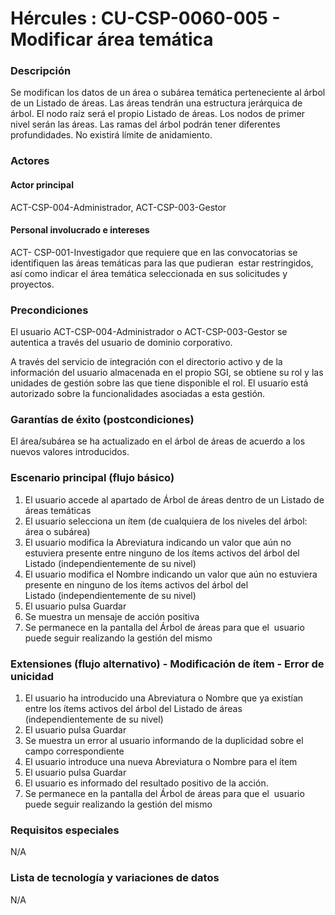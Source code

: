 # Hércules : CU\-CSP\-0060\-005 \- Modificar área temática



### Descripción

Se modifican los datos de un área o subárea temática perteneciente al árbol de un Listado de áreas. Las áreas tendrán una estructura jerárquica de árbol. El nodo raíz será el propio Listado de áreas. Los nodos de primer nivel serán las áreas. Las ramas del árbol podrán tener diferentes profundidades. No existirá límite de anidamiento.

### Actores

#### Actor principal

ACT\-CSP\-004\-Administrador, ACT\-CSP\-003\-Gestor

#### Personal involucrado e intereses

ACT\- CSP\-001\-Investigador que requiere que en las convocatorias se identifiquen las áreas temáticas para las que pudieran  estar restringidos, así como indicar el área temática seleccionada en sus solicitudes y proyectos.

### Precondiciones

El usuario ACT\-CSP\-004\-Administrador o ACT\-CSP\-003\-Gestor se autentica a través del usuario de dominio corporativo.

A través del servicio de integración con el directorio activo y de la información del usuario almacenada en el propio SGI, se obtiene su rol y las unidades de gestión sobre las que tiene disponible el rol. El usuario está autorizado sobre la funcionalidades asociadas a esta gestión.

### Garantías de éxito (postcondiciones)

El área/subárea se ha actualizado en el árbol de áreas de acuerdo a los nuevos valores introducidos.

### Escenario principal (flujo básico)

1. El usuario accede al apartado de Árbol de áreas dentro de un Listado de áreas temáticas
2. El usuario selecciona un ítem (de cualquiera de los niveles del árbol: área o subárea)
3. El usuario modifica la Abreviatura indicando un valor que aún no estuviera presente entre ninguno de los ítems activos del árbol del Listado (independientemente de su nivel)
4. El usuario modifica el Nombre indicando un valor que aún no estuviera presente en ninguno de los ítems activos del árbol del Listado (independientemente de su nivel)
5. El usuario pulsa Guardar
6. Se muestra un mensaje de acción positiva
7. Se permanece en la pantalla del Árbol de áreas para que el  usuario puede seguir realizando la gestión del mismo

### Extensiones (flujo alternativo) \- Modificación de ítem \- Error de unicidad

1. El usuario ha introducido una Abreviatura o Nombre que ya existían entre los ítems activos del árbol del Listado de áreas (independientemente de su nivel)
2. El usuario pulsa Guardar
3. Se muestra un error al usuario informando de la duplicidad sobre el campo correspondiente
4. El usuario introduce una nueva Abreviatura o Nombre para el ítem
5. El usuario pulsa Guardar
6. El usuario es informado del resultado positivo de la acción.
7. Se permanece en la pantalla del Árbol de áreas para que el  usuario puede seguir realizando la gestión del mismo

### Requisitos especiales

N/A

### Lista de tecnología y variaciones de datos

N/A

  
  
  





